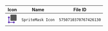 | Icon | Name | File ID |
| ---  | ---  | ---     |
| ![](SpriteMask%20Icon.png) | `SpriteMask Icon` | `5750710370767426130` |
